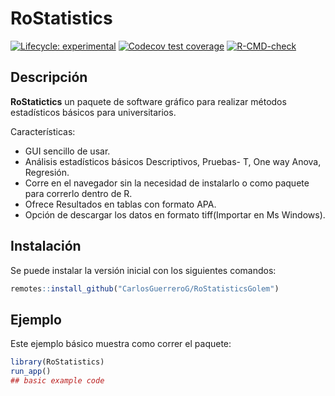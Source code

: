 
<!-- README.md is generated from README.Rmd. Please edit that file -->

# RoStatistics

<!-- badges: start -->

[![Lifecycle:
experimental](https://img.shields.io/badge/lifecycle-experimental-orange.svg)](https://lifecycle.r-lib.org/articles/stages.html#experimental)
[![Codecov test
coverage](https://codecov.io/gh/CarlosGuerreroG/RoStatisticsGolem/branch/master/graph/badge.svg)](https://app.codecov.io/gh/CarlosGuerreroG/RoStatisticsGolem?branch=master)
[![R-CMD-check](https://github.com/CarlosGuerreroG/RoStatisticsGolem/actions/workflows/R-CMD-check.yaml/badge.svg)](https://github.com/CarlosGuerreroG/RoStatisticsGolem/actions/workflows/R-CMD-check.yaml)
<!-- badges: end -->

## Descripción

**RoStatictics** un paquete de software gráfico para realizar métodos
estadísticos básicos para universitarios.

Características:

-   GUI sencillo de usar.
-   Análisis estadísticos básicos Descriptivos, Pruebas- T, One way
    Anova, Regresión.
-   Corre en el navegador sin la necesidad de instalarlo o como paquete
    para correrlo dentro de R.
-   Ofrece Resultados en tablas con formato APA.
-   Opción de descargar los datos en formato tiff(Importar en Ms
    Windows).

## Instalación

Se puede instalar la versión inicial con los siguientes comandos:

``` r
remotes::install_github("CarlosGuerreroG/RoStatisticsGolem")
```

## Ejemplo

Este ejemplo básico muestra como correr el paquete:

``` r
library(RoStatistics)
run_app()
## basic example code
```
